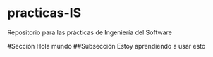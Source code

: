practicas-IS
============

Repositorio para las prácticas de Ingeniería del Software

#Sección
	Hola mundo
##Subsección
	Estoy aprendiendo a usar esto
